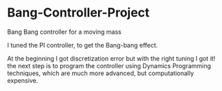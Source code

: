 # Bang-Controller-Project
Bang Bang controller for a moving mass

I tuned the PI controller, to get the Bang-bang effect.

At the beginning I got discretization error but with the right tuning I got it! the next step is to program the controller using Dynamics Programming techniques, which are much more advanced, but computationally expensive.
